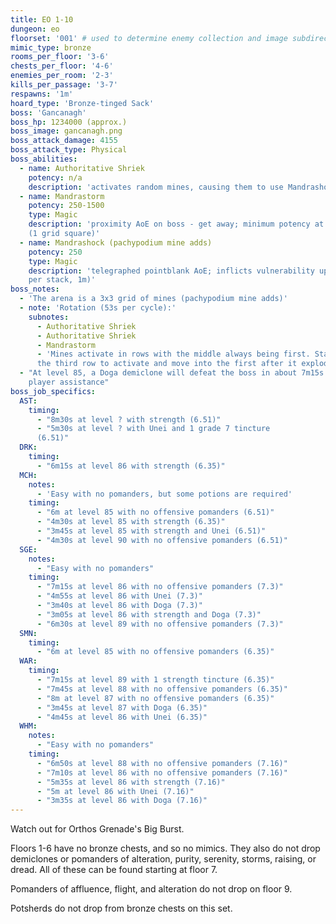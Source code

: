 ```yaml
---
title: EO 1-10
dungeon: eo
floorset: '001' # used to determine enemy collection and image subdirectory
mimic_type: bronze
rooms_per_floor: '3-6'
chests_per_floor: '4-6'
enemies_per_room: '2-3'
kills_per_passage: '3-7'
respawns: '1m'
hoard_type: 'Bronze-tinged Sack'
boss: 'Gancanagh'
boss_hp: 1234000 (approx.)
boss_image: gancanagh.png
boss_attack_damage: 4155
boss_attack_type: Physical
boss_abilities:
  - name: Authoritative Shriek
    potency: n/a
    description: 'activates random mines, causing them to use Mandrashock'
  - name: Mandrastorm
    potency: 250-1500
    type: Magic
    description: 'proximity AoE on boss - get away; minimum potency at 10y
    (1 grid square)'
  - name: Mandrashock (pachypodium mine adds)
    potency: 250
    type: Magic
    description: 'telegraphed pointblank AoE; inflicts vulnerability up (25%
    per stack, 1m)'
boss_notes:
  - 'The arena is a 3x3 grid of mines (pachypodium mine adds)'
  - note: 'Rotation (53s per cycle):'
    subnotes:
      - Authoritative Shriek
      - Authoritative Shriek
      - Mandrastorm
      - 'Mines activate in rows with the middle always being first. Stand in
      the third row to activate and move into the first after it explodes.'
  - "At level 85, a Doga demiclone will defeat the boss in about 7m15s with no
    player assistance"
boss_job_specifics:
  AST:
    timing:
      - "8m30s at level ? with strength (6.51)"
      - "5m30s at level ? with Unei and 1 grade 7 tincture
      (6.51)"
  DRK:
    timing:
      - "6m15s at level 86 with strength (6.35)"
  MCH:
    notes:
      - 'Easy with no pomanders, but some potions are required'
    timing:
      - "6m at level 85 with no offensive pomanders (6.51)"
      - "4m30s at level 85 with strength (6.35)"
      - "3m45s at level 85 with strength and Unei (6.51)"
      - "4m30s at level 90 with no offensive pomanders (6.51)"
  SGE:
    notes:
      - "Easy with no pomanders"
    timing:
      - "7m15s at level 86 with no offensive pomanders (7.3)"
      - "4m55s at level 86 with Unei (7.3)"
      - "3m40s at level 86 with Doga (7.3)"
      - "3m05s at level 86 with strength and Doga (7.3)"
      - "6m30s at level 89 with no offensive pomanders (7.3)"
  SMN:
    timing:
      - "6m at level 85 with no offensive pomanders (6.35)"
  WAR:
    timing:
      - "7m15s at level 89 with 1 strength tincture (6.35)"
      - "7m45s at level 88 with no offensive pomanders (6.35)"
      - "8m at level 87 with no offensive pomanders (6.35)"
      - "3m45s at level 87 with Doga (6.35)"
      - "4m45s at level 86 with Unei (6.35)"
  WHM:
    notes:
      - "Easy with no pomanders"
    timing:
      - "6m50s at level 88 with no offensive pomanders (7.16)"
      - "7m10s at level 86 with no offensive pomanders (7.16)"
      - "5m35s at level 86 with strength (7.16)"
      - "5m at level 86 with Unei (7.16)"
      - "3m35s at level 86 with Doga (7.16)"
---
```


Watch out for Orthos Grenade's Big Burst.

Floors 1-6 have no bronze chests, and so no mimics. They also do not drop
demiclones or pomanders of alteration, purity, serenity, storms, raising, or
dread. All of these can be found starting at floor 7.

Pomanders of affluence, flight, and alteration do not drop on floor 9.

Potsherds do not drop from bronze chests on this set.
